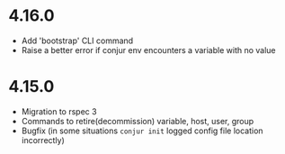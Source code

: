 # 4.16.0

* Add 'bootstrap' CLI command
* Raise a better error if conjur env encounters a variable with no value 

# 4.15.0

* Migration to rspec 3
* Commands to retire(decommission) variable, host, user, group
* Bugfix (in some situations `conjur init` logged config file location incorrectly)
